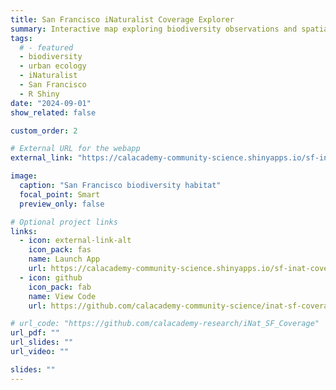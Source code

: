 ```yaml
---
title: San Francisco iNaturalist Coverage Explorer
summary: Interactive map exploring biodiversity observations and spatial coverage patterns across San Francisco using iNaturalist data.
tags:
  # - featured
  - biodiversity
  - urban ecology
  - iNaturalist
  - San Francisco
  - R Shiny
date: "2024-09-01"
show_related: false

custom_order: 2

# External URL for the webapp
external_link: "https://calacademy-community-science.shinyapps.io/sf-inat-coverage/"

image:
  caption: "San Francisco biodiversity habitat"
  focal_point: Smart
  preview_only: false

# Optional project links
links:
  - icon: external-link-alt
    icon_pack: fas
    name: Launch App
    url: https://calacademy-community-science.shinyapps.io/sf-inat-coverage/
  - icon: github
    icon_pack: fab
    name: View Code
    url: https://github.com/calacademy-community-science/inat-sf-coverage

# url_code: "https://github.com/calacademy-research/iNat_SF_Coverage"
url_pdf: ""
url_slides: ""
url_video: ""

slides: ""
---
```

